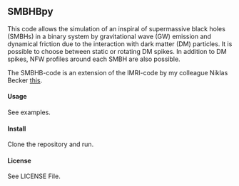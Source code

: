 ## SMBHBpy
This code allows the simulation of an inspiral of supermassive black holes (SMBHs) in a binary system by gravitational wave (GW) emission and dynamical friction due to the interaction with dark matter (DM) particles. It is possible to choose between static or rotating DM spikes. In addition to DM spikes, NFW profiles around each SMBH are also possible.

The SMBHB-code is an extension of the IMRI-code by my colleague Niklas Becker
[this](https://github.com/DMGW-Goethe/imripy/tree/main).



#### Usage
See examples.

#### Install
Clone the repository and run.


#### License
See LICENSE File.
